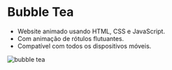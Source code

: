 # Bubble Tea
- Website animado usando HTML, CSS e JavaScript.
- Com animação de rótulos flutuantes.
- Compatível com todos os dispositivos móveis.

![bubble tea](https://github.com/Dufzinha/Bubbletea/assets/69157477/1f1e7f31-7a32-48c8-9681-953442df6135)
